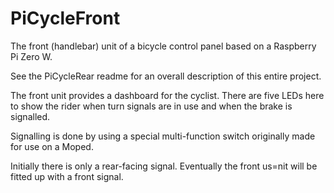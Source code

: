 # PiCycleFront
The front (handlebar) unit of a bicycle control panel based on a Raspberry Pi Zero W. 

See the PiCycleRear readme for an overall description of this entire project.

The front unit provides a dashboard for the cyclist. There are five LEDs here to show the rider when turn signals are 
in use and when the brake is signalled.

Signalling is done by using a special multi-function switch originally made for use on a Moped.

Initially there is only a rear-facing signal. Eventually the front us=nit will be fitted up with a front signal.
